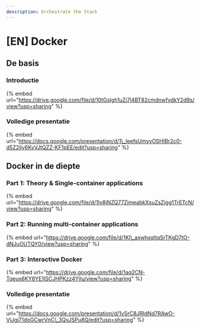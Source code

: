 ```yaml
---
description: Orchestrate the Stack
---
```


# \[EN\] Docker

## De basis

### Introductie

{% embed url="https://drive.google.com/file/d/10tGsIgh1uZj7l4BT82cmdnwfvdkY2d9s/view?usp=sharing" %}

### Volledige presentatie

{% embed url="https://docs.google.com/presentation/d/1\_IeefsUmyvOSHIBr2c0-d5Z2iIy6KvVJtQZZ-KF1pEE/edit?usp=sharing" %}

## Docker in de diepte

### Part 1: Theory & Single-container applications

{% embed url="https://drive.google.com/file/d/1Iv8jNZQ77ZjmeabkXsuZsZigg1TrETcN/view?usp=sharing" %}

### Part 2: Running multi-container applications

{% embed url="https://drive.google.com/file/d/1KI\_axwhxqltqSrTKgD7tO-dNJuOUTQY0/view?usp=sharing" %}

### Part 3: Interactive Docker

{% embed url="https://drive.google.com/file/d/1aq2CN-Tqeux6KY8YE1lSCJHPKzz4YjIu/view?usp=sharing" %}



### Volledige presentatie

{% embed url="https://docs.google.com/presentation/d/1vSrC8JRIdNd7RAwO-VjJgj71doGCwrVnC\_3QyJSPu8Q/edit?usp=sharing" %}



